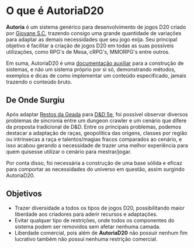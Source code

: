 # O que é AutoriaD20

**Autoria** é um sistema genérico para desenvolvimento de jogos D20 criado por [Giovane S.C](https://novout.dev/), trazendo consigo uma grande quantidade de variações para adaptar as demais necessidades que seu jogo exija. Seu principal objetivo é facilitar a criação de jogos D20 em todas as suas possíveis utilizações, como RPG's de Mesa, cRPG's, MMORPG's entre outros.

<danger>
Em suma, AutoriaD20 é uma <u>documentação auxiliar</u> para a construção de sistemas, e não um sistema próprio por si só, demonstrando métodos, exemplos e dicas de como implementar um conteúdo especificado, jamais trazendo o conteúdo bruto.
</danger>

## De Onde Surgiu

Após adaptar [Restos da Geada](https://www.restosdageada.com/) para [D&D 5e](https://dnd.wizards.com/), foi possível observar diversos problemas de sincronia entre um dungeon crawler e um cenário que difere da proposta tradicional de D&D. Entre os principais problemas, podemos destacar a adaptação de raças, geopolítica das origens, classes por região ou intrínsecas a raça e talentos/magias fracos comparados ao cenário, e isso acabou gerando a necessidade de trazer uma melhor experiência para quem quisesse utilizar o cenário para mestrar/jogar.

Por conta disso, foi necessária a construção de uma base sólida e eficaz para comportar as necessidades do universo em questão, assim surgindo AutoriaD20.

## Objetivos

- Trazer diversidade a todos os tipos de jogos D20, possibilitando maior liberdade aos criadores para aderir recursos e adaptações.
- Evitar qualquer tipo de restrições, onde todos os componentes do sistema podem ser removidos sem afetar nenhuma camada.
- Liberdade comercial, pois além de **AutoriaD20** não possuir nenhum fim lucrativo também não possui nenhuma restrição comercial.